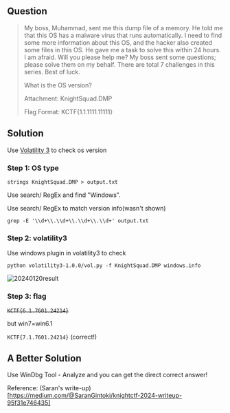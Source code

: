 ## Question

> My boss, Muhammad, sent me this dump file of a memory. He told me that this OS has a malware virus that runs automatically. I need to find some more information about this OS, and the hacker also created some files in this OS. He gave me a task to solve this within 24 hours. I am afraid. Will you please help me? My boss sent some questions; please solve them on my behalf. There are total 7 challenges in this series. Best of luck.
>
> What is the OS version?
>
> Attachment: KnightSquad.DMP
>
> Flag Format: KCTF{1.1.1111.11111}

## Solution

Use [Volatility 3](https://volatility3.readthedocs.io/en/latest/volatility3.html) to check os version

### Step 1: OS type

```shell
strings KnightSquad.DMP > output.txt
```
Use search/ RegEx and find "Windows".

Use search/ RegEx to match version info(wasn't shown)
```shell
grep -E '\\d+\\.\\d+\\.\\d+\\.\\d+' output.txt
```

### Step 2: volatility3
Use windows plugin in volatility3 to check 

```shell
python volatility3-1.0.0/vol.py -f KnightSquad.DMP windows.info
```
![20240120result](https://github.com/drunken-boat/CTF-WriteUps/assets/80751447/ad958a43-6ee0-4965-ac38-7ae8409c3cc5)

### Step 3: flag
~~`KCTF{6.1.7601.24214}`~~

but win7=win6.1

`KCTF{7.1.7601.24214}` (correct!)

## A Better Solution

Use WinDbg Tool - Analyze and you can get the direct correct answer!

Reference: (Saran's write-up)[https://medium.com/@SaranGintoki/knightctf-2024-writeup-95f31e746435]